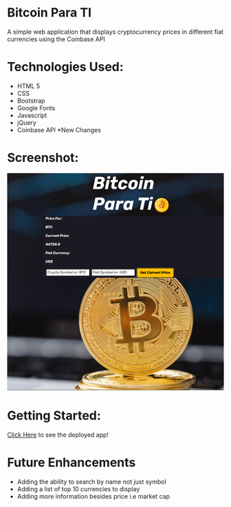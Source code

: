# Bitcoin Para TI

A simple web application that displays cryptocurrency prices in different fiat currencies using the Coinbase API

# Technologies Used:

* HTML 5
* CSS
* Bootstrap
* Google Fonts
* Javascript
* jQuery
* Coinbase API
*New Changes


# Screenshot:

![Alt text](./img/screenshot.png "Screenshot")

# Getting Started:

[Click Here](https://bitconparati.netlify.app/) to see the deployed app!

# Future Enhancements

* Adding the ability to search by name not just symbol
* Adding a list of top 10 currencies to display
* Adding more information besides price i.e market cap

